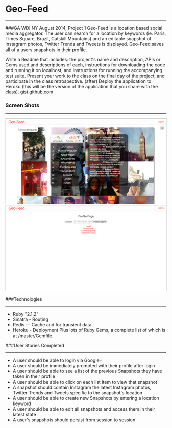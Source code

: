 # Geo-Feed
___
###GA WDI NY August 2014, Project 1
Geo-Feed is a location based social media aggregator. The user can search for a location by keywords (ie. Paris, Times Square, Brazil, Catskill Mountains) and an editable snapshot of Instagram photos, Twitter Trends and Tweets is displayed. Geo-Feed saves all of a users snapshots in their profile.

Write a Readme that includes:
the project's name and description,
APIs or Gems used and descriptions of each,
instructions for downloading the code and running it on localhost, and
instructions for running the accompanying test suite.
Present your work to the class on the final day of the project, and participate in the class retrospective.
(after) Deploy the application to Heroku (this will be the version of the application that you share with the class).
gist.github.com
### Screen Shots
___
<img width=720px style="border: solid 1px lightgrey" src="./public/images/Screen Shot 2014-09-10 at 2.12.24 PM.png">
<img width=720p style="border: solid 1px lightgrey" src="./public/images/Screen Shot 2014-09-10 at 2.18.55 PM.png">

###Technologies
___

- Ruby "2.1.2"
- Sinatra - Routing
- Redis — Cache and for transient data.
- Heroku - Deployment
Plus lots of Ruby Gems, a complete list of which is at /master/Gemfile.

###User Stories Completed
___
- A user should be able to login via Google+
- A user should be immediately prompted with their profile after login
- A user should be able to see a list of the previous Snapshots they have taken in their profile
- A user should be able to click on each list item to view that snapshot
- A snapshot should contain Instagram the latest Instagram photos, Twitter Trends and Tweets specific to the snapshot's location
- A user should be able to create new Snapshots by entering a location keyword
- A user should be able to edit all snapshots and access them in their latest state
- A user's snapshots should persist from session to session